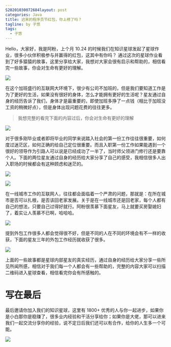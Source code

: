 ```yaml
---
S20201030072684layout: post
categories: Java
title: 迟来的程序员节红包，你上榜了吗？
tagline: by 子悠
tags: 
  - 子悠
---
```

Hello，大家好，我是阿粉，上个月 10.24 的时候我们在知识星球发起了星球作业，很多小伙伴积极参与并赢得的红包，这其中有你吗？ 通过这次的星球作业看到了好多猿猿的故事，这里分享给大家，我想对大家会很有启示和帮助的，相信看完一些故事，你会对生命有更好的理解。

<!--more--> 

![](http://www.justdojava.com/assets/images/2019/java/image_ziyou/2020/1103/1.png)

在这个加班盛行的互联网大环境下，很少有公司不加班的，但是我们要知道工作是为了更好的生活，如果没有很好的身体，怎么才能拥有更好的生活呢？星友通过自身的经历告诉了我们，身体才是最重要的，即使加班多挣了一点钱（相比于加班没工资的稍微好点），但是身体出现问题花费的往往更多。

> 我想完整的看完下面的内容过后，你会对生命有更好的理解

![](http://www.justdojava.com/assets/images/2019/java/image_ziyou/2020/1103/2.png)

对于很多刚毕业或者即将毕业的同学来说踏入社会的第一份工作往往很重要，如何度过迷茫区，如何正确的给自己定位很重要。而且入职第一份工作如果能遇到一个很好的领导作为引路人可以说是已经成功了一半了，当时师父领进门修行还是要靠个人。下面的两位星友通过自身的经历给大家分享了自己的感受，我相信很多人出入职场的时候都会有这种顾虑和迷茫的。

![](http://www.justdojava.com/assets/images/2019/java/image_ziyou/2020/1103/3.png)

![](http://www.justdojava.com/assets/images/2019/java/image_ziyou/2020/1103/4.png)

在一线城市工作的互联网人，往往都会面临着一个严肃的问题，那就是：在所在城市是否可以扎根，是否该回老家发展。关于是在一线城市还是回老家，每个人都有自己的想法，只要自己过得好就行。阿粉很羡慕下面星友，马上就要买房娶媳妇了，着实让人羡慕不已啊，哈哈哈。

![](http://www.justdojava.com/assets/images/2019/java/image_ziyou/2020/1103/5.png)

提到外包工作很多人都会觉得很不好，但是不同的人在不同的环境会有不一样的收获，下面的星友三年的外包工作经历就收获了很多。

![](http://www.justdojava.com/assets/images/2019/java/image_ziyou/2020/1103/6.png)

上面的一些故事都是星球内部星友的真实经历，通过自身的经历给大家分享一些所见所闻所感，相信对于我们每一个人都会有一些帮助的，完整的内容大家可以扫描二维码进入星球查看，相信看完你会有所感触的。

# 写在最后

最后邀请你加入我们的知识星球，这里有 1800+ 优秀的人与你一起进步，如果你是小白那你是稳赚了，很多业内经验和干活分享给你；如果你是大佬，那可以进来我们一起交流分享你的经验，说不定日后我们还可以有合作，给你的人生多一个可能。

![](http://www.justdojava.com/assets/images/2019/java/image_ziyou/子悠-知识星球.png)

